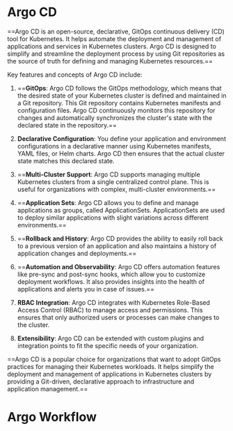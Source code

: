 # Argo CD
==Argo CD is an open-source, declarative, GitOps continuous delivery (CD) tool for Kubernetes. It helps automate the deployment and management of applications and services in Kubernetes clusters. Argo CD is designed to simplify and streamline the deployment process by using Git repositories as the source of truth for defining and managing Kubernetes resources.==

Key features and concepts of Argo CD include:

1. ==**GitOps**: Argo CD follows the GitOps methodology, which means that the desired state of your Kubernetes cluster is defined and maintained in a Git repository. This Git repository contains Kubernetes manifests and configuration files. Argo CD continuously monitors this repository for changes and automatically synchronizes the cluster's state with the declared state in the repository.==

2. **Declarative Configuration**: You define your application and environment configurations in a declarative manner using Kubernetes manifests, YAML files, or Helm charts. Argo CD then ensures that the actual cluster state matches this declared state.

3. ==**Multi-Cluster Support**: Argo CD supports managing multiple Kubernetes clusters from a single centralized control plane. This is useful for organizations with complex, multi-cluster environments.==

4. ==**Application Sets**: Argo CD allows you to define and manage applications as groups, called ApplicationSets. ApplicationSets are used to deploy similar applications with slight variations across different environments.==

5. ==**Rollback and History**: Argo CD provides the ability to easily roll back to a previous version of an application and also maintains a history of application changes and deployments.==

6. ==**Automation and Observability**: Argo CD offers automation features like pre-sync and post-sync hooks, which allow you to customize deployment workflows. It also provides insights into the health of applications and alerts you in case of issues.==

7. **RBAC Integration**: Argo CD integrates with Kubernetes Role-Based Access Control (RBAC) to manage access and permissions. This ensures that only authorized users or processes can make changes to the cluster.

8. **Extensibility**: Argo CD can be extended with custom plugins and integration points to fit the specific needs of your organization.

==Argo CD is a popular choice for organizations that want to adopt GitOps practices for managing their Kubernetes workloads. It helps simplify the deployment and management of applications in Kubernetes clusters by providing a Git-driven, declarative approach to infrastructure and application management.==
# Argo Workflow